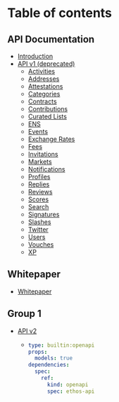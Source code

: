 # Table of contents

## API Documentation

* [Introduction](README.md)
* [API v1 (deprecated)](content/api-v1-deprecaed/index.md)
  * [Activities](content/api-v1-deprecaed/activities.md)
  * [Addresses](content/api-v1-deprecaed/addresses.md)
  * [Attestations](content/api-v1-deprecaed/attestations.md)
  * [Categories](content/api-v1-deprecaed/categories.md)
  * [Contracts](content/api-v1-deprecaed/contracts.md)
  * [Contributions](content/api-v1-deprecaed/contributions.md)
  * [Curated Lists](content/api-v1-deprecaed/curated-lists.md)
  * [ENS](content/api-v1-deprecaed/ens.md)
  * [Events](content/api-v1-deprecaed/events.md)
  * [Exchange Rates](content/api-v1-deprecaed/exchange-rates.md)
  * [Fees](content/api-v1-deprecaed/fees.md)
  * [Invitations](content/api-v1-deprecaed/invitations.md)
  * [Markets](content/api-v1-deprecaed/markets.md)
  * [Notifications](content/api-v1-deprecaed/notifications.md)
  * [Profiles](content/api-v1-deprecaed/profiles.md)
  * [Replies](content/api-v1-deprecaed/replies.md)
  * [Reviews](content/api-v1-deprecaed/reviews.md)
  * [Scores](content/api-v1-deprecaed/scores.md)
  * [Search](content/api-v1-deprecaed/search.md)
  * [Signatures](content/api-v1-deprecaed/signatures.md)
  * [Slashes](content/api-v1-deprecaed/slashes.md)
  * [Twitter](content/api-v1-deprecaed/twitter.md)
  * [Users](content/api-v1-deprecaed/users.md)
  * [Vouches](content/api-v1-deprecaed/vouches.md)
  * [XP](content/api-v1-deprecaed/xp.md)

## Whitepaper

* [Whitepaper](https://whitepaper.ethos.network)

## Group 1

* [API v2](group-1/api-v2/README.md)
  * ```yaml
    type: builtin:openapi
    props:
      models: true
    dependencies:
      spec:
        ref:
          kind: openapi
          spec: ethos-api
    ```
